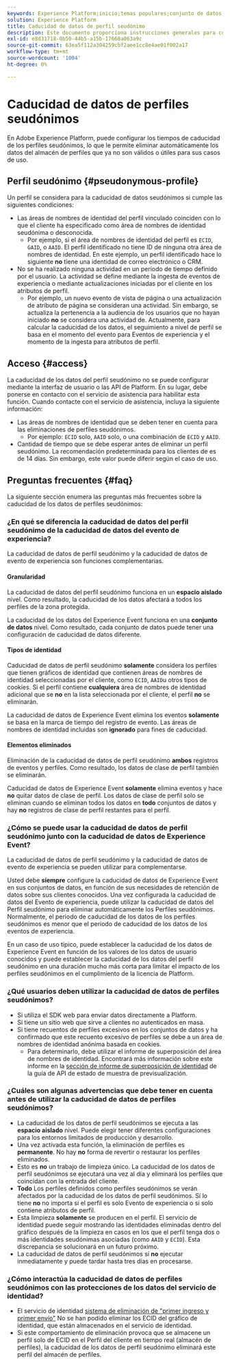 ```yaml
---
keywords: Experience Platform;inicio;temas populares;conjunto de datos;Conjunto de datos;tiempo de vida;ttl;tiempo de vida;seudónimo;perfiles seudónimos;caducidad de datos;caducidad;
solution: Experience Platform
title: Caducidad de datos de perfil seudónimo
description: Este documento proporciona instrucciones generales para configurar la caducidad de los datos de los perfiles seudónimos en Adobe Experience Platform.
exl-id: e8d31718-0b50-44b5-a15b-17668a063a9c
source-git-commit: 63ea5f112a304259cbf2aee1cc8e4ae01f002a17
workflow-type: tm+mt
source-wordcount: '1004'
ht-degree: 0%

---
```


# Caducidad de datos de perfiles seudónimos

En Adobe Experience Platform, puede configurar los tiempos de caducidad de los perfiles seudónimos, lo que le permite eliminar automáticamente los datos del almacén de perfiles que ya no son válidos o útiles para sus casos de uso.

## Perfil seudónimo {#pseudonymous-profile}

Un perfil se considera para la caducidad de datos seudónimos si cumple las siguientes condiciones:

- Las áreas de nombres de identidad del perfil vinculado coinciden con lo que el cliente ha especificado como área de nombres de identidad seudónima o desconocida.
   - Por ejemplo, si el área de nombres de identidad del perfil es `ECID`, `GAID`, o `AAID`. El perfil identificado no tiene ID de ninguna otra área de nombres de identidad. En este ejemplo, un perfil identificado hace lo siguiente **no** tiene una identidad de correo electrónico o CRM.
- No se ha realizado ninguna actividad en un período de tiempo definido por el usuario. La actividad se define mediante la ingesta de eventos de experiencia o mediante actualizaciones iniciadas por el cliente en los atributos de perfil.
   - Por ejemplo, un nuevo evento de vista de página o una actualización de atributo de página se consideran una actividad. Sin embargo, se actualiza la pertenencia a la audiencia de los usuarios que no hayan iniciado **no** se considera una actividad de. Actualmente, para calcular la caducidad de los datos, el seguimiento a nivel de perfil se basa en el momento del evento para Eventos de experiencia y el momento de la ingesta para atributos de perfil.

## Acceso {#access}

La caducidad de los datos del perfil seudónimo no se puede configurar mediante la interfaz de usuario o las API de Platform. En su lugar, debe ponerse en contacto con el servicio de asistencia para habilitar esta función. Cuando contacte con el servicio de asistencia, incluya la siguiente información:

- Las áreas de nombres de identidad que se deben tener en cuenta para las eliminaciones de perfiles seudónimos.
   - Por ejemplo: `ECID` solo, `AAID` solo, o una combinación de `ECID` y `AAID`.
- Cantidad de tiempo que se debe esperar antes de eliminar un perfil seudónimo. La recomendación predeterminada para los clientes de es de 14 días. Sin embargo, este valor puede diferir según el caso de uso.

## Preguntas frecuentes {#faq}

La siguiente sección enumera las preguntas más frecuentes sobre la caducidad de los datos de perfiles seudónimos:

### ¿En qué se diferencia la caducidad de datos del perfil seudónimo de la caducidad de datos del evento de experiencia?

La caducidad de datos de perfil seudónimo y la caducidad de datos de evento de experiencia son funciones complementarias.

#### Granularidad

La caducidad de datos del perfil seudónimo funciona en un **espacio aislado** nivel. Como resultado, la caducidad de los datos afectará a todos los perfiles de la zona protegida.

La caducidad de los datos del Experience Event funciona en una **conjunto de datos** nivel. Como resultado, cada conjunto de datos puede tener una configuración de caducidad de datos diferente.

#### Tipos de identidad

Caducidad de datos de perfil seudónimo **solamente** considera los perfiles que tienen gráficos de identidad que contienen áreas de nombres de identidad seleccionadas por el cliente, como `ECID`, `AAID`u otros tipos de cookies. Si el perfil contiene **cualquiera** área de nombres de identidad adicional que se **no** en la lista seleccionada por el cliente, el perfil **no** se eliminarán.

La caducidad de datos de Experience Event elimina los eventos **solamente** se basa en la marca de tiempo del registro de evento. Las áreas de nombres de identidad incluidas son **ignorado** para fines de caducidad.

#### Elementos eliminados

Eliminación de la caducidad de datos de perfil seudónimo **ambos** registros de eventos y perfiles. Como resultado, los datos de clase de perfil también se eliminarán.

Caducidad de datos de Experience Event **solamente** elimina eventos y hace **no** quitar datos de clase de perfil. Los datos de clase de perfil solo se eliminan cuando se eliminan todos los datos en **todo** conjuntos de datos y hay **no** registros de clase de perfil restantes para el perfil.

### ¿Cómo se puede usar la caducidad de datos de perfil seudónimo junto con la caducidad de datos de Experience Event?

La caducidad de datos de perfil seudónimo y la caducidad de datos de evento de experiencia se pueden utilizar para complementarse.

Usted debe **siempre** configure la caducidad de datos de Experience Event en sus conjuntos de datos, en función de sus necesidades de retención de datos sobre sus clientes conocidos. Una vez configurada la caducidad de datos del Evento de experiencia, puede utilizar la caducidad de datos del Perfil seudónimo para eliminar automáticamente los Perfiles seudónimos. Normalmente, el periodo de caducidad de los datos de los perfiles seudónimos es menor que el periodo de caducidad de los datos de los eventos de experiencia.

En un caso de uso típico, puede establecer la caducidad de los datos de Experience Event en función de los valores de los datos de usuario conocidos y puede establecer la caducidad de los datos del perfil seudónimo en una duración mucho más corta para limitar el impacto de los perfiles seudónimos en el cumplimiento de la licencia de Platform.

### ¿Qué usuarios deben utilizar la caducidad de datos de perfiles seudónimos?

- Si utiliza el SDK web para enviar datos directamente a Platform.
- Si tiene un sitio web que sirve a clientes no autenticados en masa.
- Si tiene recuentos de perfiles excesivos en los conjuntos de datos y ha confirmado que este recuento excesivo de perfiles se debe a un área de nombres de identidad anónima basada en cookies.
   - Para determinarlo, debe utilizar el informe de superposición del área de nombres de identidad. Encontrará más información sobre este informe en la [sección de informe de superposición de identidad](./api/preview-sample-status.md#identity-overlap-report) de la guía de API de estado de muestra de previsualización.

### ¿Cuáles son algunas advertencias que debe tener en cuenta antes de utilizar la caducidad de datos de perfiles seudónimos?

- La caducidad de los datos de perfil seudónimos se ejecuta a las **espacio aislado** nivel. Puede elegir tener diferentes configuraciones para los entornos limitados de producción y desarrollo.
- Una vez activada esta función, la eliminación de perfiles es **permanente**. No hay **no** forma de revertir o restaurar los perfiles eliminados.
- Esto es **no** un trabajo de limpieza único. La caducidad de los datos de perfil seudónimos se ejecutará una vez al día y eliminará los perfiles que coincidan con la entrada del cliente.
- **Todo** Los perfiles definidos como perfiles seudónimos se verán afectados por la caducidad de los datos de perfil seudónimos. Sí lo tiene **no** no importa si el perfil es solo Evento de experiencia o si solo contiene atributos de perfil.
- Esta limpieza **solamente** se producen en el perfil. El servicio de identidad puede seguir mostrando las identidades eliminadas dentro del gráfico después de la limpieza en casos en los que el perfil tenga dos o más identidades seudónimas asociadas (como `AAID` y `ECID`). Esta discrepancia se solucionará en un futuro próximo.
- La caducidad de datos de perfil seudónimos sí **no** ejecutar inmediatamente y puede tardar hasta tres días en procesarse.

### ¿Cómo interactúa la caducidad de datos de perfiles seudónimos con las protecciones de los datos del servicio de identidad?

- El servicio de identidad [sistema de eliminación de &quot;primer ingreso y primer envío&quot;](../identity-service/guardrails.md) No se han podido eliminar los ECID del gráfico de identidad, que están almacenados en el servicio de identidad.
- Si este comportamiento de eliminación provoca que se almacene un perfil solo de ECID en el Perfil del cliente en tiempo real (almacén de perfiles), la caducidad de los datos de perfil seudónimo eliminará este perfil del almacén de perfiles.
